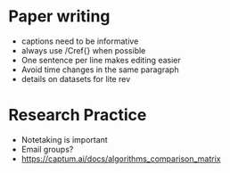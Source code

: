 # Paper writing
- captions need to be informative
- always use /Cref{} when possible
- One sentence per line makes editing easier
- Avoid time changes in the same paragraph
- details on datasets for lite rev

# Research Practice
- Notetaking is important
- Email groups?
- https://captum.ai/docs/algorithms_comparison_matrix